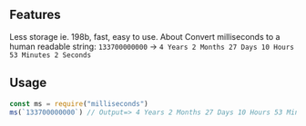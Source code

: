 ## Features 
Less storage ie. 198b, fast, easy to use.
About
Convert milliseconds to a human readable string: `133700000000` → `4 Years 2 Months 27 Days 10 Hours 53 Minutes 2 Seconds`
## Usage 
```js
const ms = require("milliseconds")
ms(`133700000000`) // Output=> 4 Years 2 Months 27 Days 10 Hours 53 Minutes 2 Seconds
```
